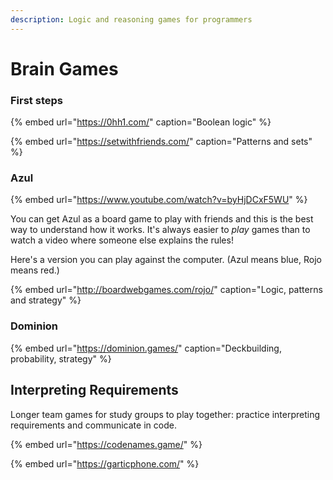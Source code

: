 ```yaml
---
description: Logic and reasoning games for programmers
---
```


# Brain Games

### First steps

{% embed url="https://0hh1.com/" caption="Boolean logic" %}

{% embed url="https://setwithfriends.com/" caption="Patterns and sets" %}

### Azul

{% embed url="https://www.youtube.com/watch?v=byHjDCxF5WU" %}

You can get Azul as a board game to play with friends and this is the best way to understand how it works. It's always easier to _play_ games than to watch a video where someone else explains the rules!

Here's a version you can play against the computer. \(Azul means blue, Rojo means red.\)

{% embed url="http://boardwebgames.com/rojo/" caption="Logic, patterns and strategy" %}

### Dominion

{% embed url="https://dominion.games/" caption="Deckbuilding, probability, strategy" %}

## Interpreting Requirements 

Longer team games for study groups to play together: practice interpreting requirements and communicate in code.

{% embed url="https://codenames.game/" %}

{% embed url="https://garticphone.com/" %}



